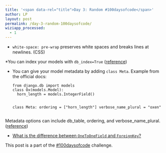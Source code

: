 ```yaml
---
title: '<span data-rel="title">Day 3: Random #100daysofcode</span>'
author: LP
layout: post
permalink: /day-3-random-100daysofcode/
wiziapp_processed:
  - 1
---
```

<span data-rel="content">

<ul>
  <li>
    <code>white-space: pre-wrap</code> preserves white spaces and breaks lines at newlines. (CSS)
  </li>
</ul>

<p>
  *You can index your models with <code>db_index=True</code> (<a href="https://docs.djangoproject.com/en/1.8/ref/models/fields/#db-index">reference</a>)
</p>

<ul>
  <li>
    You can give your model metadata by adding <code>class Meta</code>. Example from the official docs: <pre><code>from django.db import models
class Ox(models.Model):
  horn_length = models.IntegerField()

  class Meta:
      ordering = ["horn_length"]
      verbose_name_plural = "oxen"
</code></pre>
  </li>
</ul>

<p>
  Metadata options can include db_table, ordering, and verbose_name_plural. (<a href="https://docs.djangoproject.com/en/1.8/ref/models/options/#django.db.models.Options.db_table">reference</a>)
</p>

<ul>
  <li>
    <a href="http://stackoverflow.com/questions/5870537/whats-the-difference-between-django-onetoonefield-and-foreignkey">What is the difference between <code>OneToOneField</code> and <code>ForeignKey</code>?</a>
  </li>
</ul>

<p>
  This post is a part of the <a href="http://www.thecodingdiaries.com/the-100daysofcode-challenge/#sthash.eAFLTbDO.dpbs">#100daysofcode</a> challenge.
</p></span>
